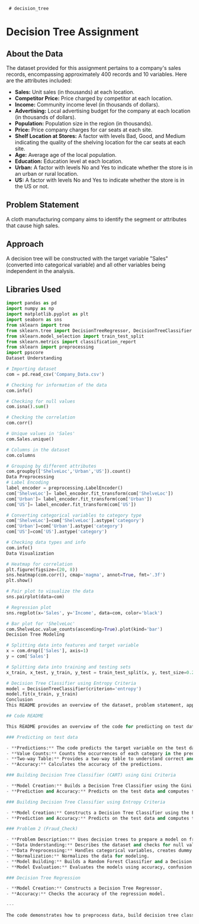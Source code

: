      # decision_tree

# Decision Tree Assignment

## About the Data
The dataset provided for this assignment pertains to a company's sales records, encompassing approximately 400 records and 10 variables. Here are the attributes included:

- **Sales:** Unit sales (in thousands) at each location.
- **Competitor Price:** Price charged by competitor at each location.
- **Income:** Community income level (in thousands of dollars).
- **Advertising:** Local advertising budget for the company at each location (in thousands of dollars).
- **Population:** Population size in the region (in thousands).
- **Price:** Price company charges for car seats at each site.
- **Shelf Location at Stores:** A factor with levels Bad, Good, and Medium indicating the quality of the shelving location for the car seats at each site.
- **Age:** Average age of the local population.
- **Education:** Education level at each location.
- **Urban:** A factor with levels No and Yes to indicate whether the store is in an urban or rural location.
- **US:** A factor with levels No and Yes to indicate whether the store is in the US or not.

## Problem Statement
A cloth manufacturing company aims to identify the segment or attributes that cause high sales.

## Approach
A decision tree will be constructed with the target variable "Sales" (converted into categorical variable) and all other variables being independent in the analysis.

## Libraries Used
```python
import pandas as pd
import numpy as np
import matplotlib.pyplot as plt
import seaborn as sns
from sklearn import tree
from sklearn.tree import DecisionTreeRegressor, DecisionTreeClassifier
from sklearn.model_selection import train_test_split
from sklearn.metrics import classification_report
from sklearn import preprocessing
import ppscore
Dataset Understanding

# Importing dataset
com = pd.read_csv('Company_Data.csv')

# Checking for information of the data
com.info()

# Checking for null values
com.isna().sum()

# Checking the correlation
com.corr()

# Unique values in 'Sales'
com.Sales.unique()

# Columns in the dataset
com.columns

# Grouping by different attributes
com.groupby(['ShelveLoc','Urban','US']).count()
Data Preprocessing
# Label Encoding
label_encoder = preprocessing.LabelEncoder()
com['ShelveLoc']= label_encoder.fit_transform(com['ShelveLoc'])
com['Urban']= label_encoder.fit_transform(com['Urban'])
com['US']= label_encoder.fit_transform(com['US'])

# Converting categorical variables to category type
com['ShelveLoc']=com['ShelveLoc'].astype('category')
com['Urban']=com['Urban'].astype('category')
com['US']=com['US'].astype('category')

# Checking data types and info
com.info()
Data Visualization

# Heatmap for correlation
plt.figure(figsize=(20, 8))
sns.heatmap(com.corr(), cmap='magma', annot=True, fmt='.3f')
plt.show()

# Pair plot to visualize the data
sns.pairplot(data=com)

# Regression plot
sns.regplot(x='Sales', y='Income', data=com, color='black')

# Bar plot for 'ShelveLoc'
com.ShelveLoc.value_counts(ascending=True).plot(kind='bar')
Decision Tree Modeling

# Splitting data into features and target variable
x = com.drop(['Sales'], axis=1)
y = com['Sales']

# Splitting data into training and testing sets
x_train, x_test, y_train, y_test = train_test_split(x, y, test_size=0.2, random_state=40)

# Decision Tree Classifier using Entropy Criteria
model = DecisionTreeClassifier(criterion='entropy')
model.fit(x_train, y_train)
Conclusion
This README provides an overview of the dataset, problem statement, approach, data preprocessing steps, visualization, and decision tree modeling for the given assignment.

## Code README

This README provides an overview of the code for predicting on test data and building decision tree classifiers and regressors using different criteria.

### Predicting on test data

- **Predictions:** The code predicts the target variable on the test dataset.
- **Value Counts:** Counts the occurrences of each category in the predictions.
- **Two-way Table:** Provides a two-way table to understand correct and wrong predictions.
- **Accuracy:** Calculates the accuracy of the predictions.

### Building Decision Tree Classifier (CART) using Gini Criteria

- **Model Creation:** Builds a Decision Tree Classifier using the Gini impurity criteria.
- **Prediction and Accuracy:** Predicts on the test data and computes the accuracy of the model.

### Building Decision Tree Classifier using Entropy Criteria

- **Model Creation:** Constructs a Decision Tree Classifier using the Entropy criteria.
- **Prediction and Accuracy:** Predicts on the test data and computes the accuracy of the model.

### Problem 2 (Fraud_Check)

- **Problem Description:** Uses decision trees to prepare a model on fraud data, treating individuals with taxable_income <= 30000 as "Risky" and others as "Good".
- **Data Understanding:** Describes the dataset and checks for null values.
- **Data Preprocessing:** Handles categorical variables, creates dummy variables, and bins the taxable income column.
- **Normalization:** Normalizes the data for modeling.
- **Model Building:** Builds a Random Forest Classifier and a Decision Tree Classifier on the fraud data.
- **Model Evaluation:** Evaluates the models using accuracy, confusion matrix, and plots decision trees.

### Decision Tree Regression

- **Model Creation:** Constructs a Decision Tree Regressor.
- **Accuracy:** Checks the accuracy of the regression model.

---

The code demonstrates how to preprocess data, build decision tree classifiers and regressors, and evaluate their performance on test data. It provides insights into model accuracy, prediction counts, and decision tree visualization.

